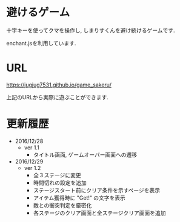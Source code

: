 # 避けるゲーム
十字キーを使ってクマを操作し, しまりすくんを避け続けるゲームです.

enchant.jsを利用しています.

# URL
https://jugjug7531.github.io/game_sakeru/

上記のURLから実際に遊ぶことができます.

# 更新履歴
- 2016/12/28
  - ver 1.1
      - タイトル画面, ゲームオーバー画面への遷移
- 2016/12/29
  - ver 1.2
      - 全３ステージに変更
      - 時間切れの設定を追加
      - ステージスタート前にクリア条件を示すページを表示
      - アイテム獲得時に "Get!" の文字を表示
      - 敵との衝突判定を厳密化
      - 各ステージのクリア画面と全ステージクリア画面を追加
